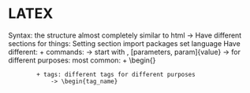 # LATEX 
Syntax: 
    the structure almost completely similar to html
        -> Have different sections for things: 
            Setting section 
                import packages
                set language
        Have different:
            + commands:
                -> start with \, [parameters, param]{value} 
                -> for different purposes: 
                    most common: 
                        + \begin{} 

            + tags: different tags for different purposes
                -> \begin{tag_name}